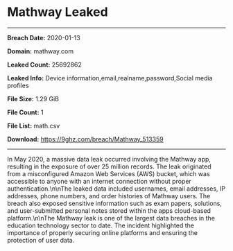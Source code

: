 # Mathway Leaked

------------
**Breach Date:** 2020-01-13

**Domain:** mathway.com

**Leaked Count:** 25692862

**Leaked Info:** Device information,email,realname,password,Social media profiles

**File Size:** 1.29 GiB

**File Count:** 1

**File List:** math.csv

**Download:** https://9ghz.com/breach/Mathway_513359

------------
In May 2020, a massive data leak occurred involving the Mathway app, resulting in the exposure of over 25 million records. The leak originated from a misconfigured Amazon Web Services (AWS) bucket, which was accessible to anyone with an internet connection without proper authentication.\n\nThe leaked data included usernames, email addresses, IP addresses, phone numbers, and order histories of Mathway users. The breach also exposed sensitive information such as exam papers, solutions, and user-submitted personal notes stored within the apps cloud-based platform.\n\nThe Mathway leak is one of the largest data breaches in the education technology sector to date. The incident highlighted the importance of properly securing online platforms and ensuring the protection of user data.
